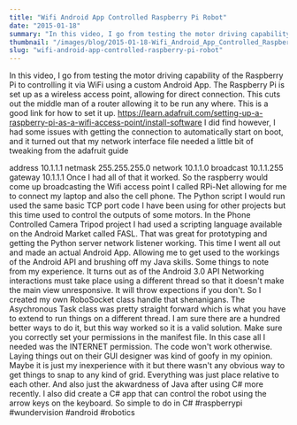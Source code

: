 ```yaml
---
title: "Wifi Android App Controlled Raspberry Pi Robot"
date: "2015-01-18"
summary: "In this video, I go from testing the motor driving capability of the Raspberry Pi to controlling it via WiFi using a custom Android App. ..."
thumbnail: "/images/blog/2015-01-18-Wifi_Android_App_Controlled_Raspberry_Pi_Robot.jpg"
slug: "wifi-android-app-controlled-raspberry-pi-robot"
---
```

In this video, I go from testing the motor driving capability of the Raspberry Pi to controlling it via WiFi using a custom Android App. The Raspberry Pi is set up as a wireless access point, allowing for direct connection. This cuts out the middle man of a router allowing it to be run any where. This is a good link for how to set it up. https://learn.adafruit.com/setting-up-a-raspberry-pi-as-a-wifi-access-point/install-software I did find however, I had some issues with getting the connection to automatically start on boot, and it turned out that my network interface file needed a little bit of tweaking from the adafruit guide 

address 10.1.1.1
netmask 255.255.255.0
network 10.1.1.0
broadcast 10.1.1.255
gateway 10.1.1.1 Once I had all of that it worked. So the raspberry would come up broadcasting the Wifi access point I called RPi-Net allowing for me to connect my laptop and also the cell phone. The Python script I would run used the same basic TCP port code I have been using for other projects but this time used to control the outputs of some motors. In the Phone Controlled Camera Tripod project I had used a scripting language available on the Android Market called FASL. That was great for prototyping and getting the Python server network listener working. This time I went all out and made an actual Android App. Allowing me to get used to the workings of the Android API and brushing off my Java skills. Some things to note from my experience. It turns out as of the Android 3.0 API Networking interactions must take place using a different thread so that it doesn't make the main view unresponsive. It will throw expections if you don't. So I created my own RoboSocket class handle that shenanigans. The Asychronous Task class was pretty straight forward which is what you have to extend to run things on a different thread. I am sure there are a hundred better ways to do it, but this way worked so it is a valid solution. Make sure you correctly set your permissions in the manifest file. In this case all I needed was the INTERNET permission. The code won't work otherwise. Laying things out on their GUI designer was kind of goofy in my opinion. Maybe it is just my inexperience with it but there wasn't any obvious way to get things to snap to any kind of grid. Everything was just place relative to each other. And also just the akwardness of Java after using C# more recently. I also did create a C# app that can control the robot using the arrow keys on the keyboard. So simple to do in C# #raspberrypi #wundervision #android #robotics